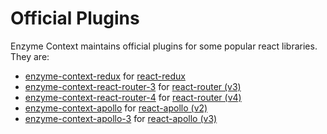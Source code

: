 # Official Plugins

Enzyme Context maintains official plugins for some popular react libraries. They are:

- [enzyme-context-redux](/packages/enzyme-context-redux/README.md) for [react-redux](https://react-redux.js.org/)
- [enzyme-context-react-router-3](/packages/enzyme-context-react-router-3/README.md) for [react-router (v3)](https://github.com/ReactTraining/react-router/tree/v3/docs)
- [enzyme-context-react-router-4](/packages/enzyme-context-react-router-4/README.md) for [react-router (v4)](https://reacttraining.com/react-router/)
- [enzyme-context-apollo](/packages/enzyme-context-apollo/README.md) for [react-apollo (v2)](https://github.com/apollographql/react-apollo)
- [enzyme-context-apollo-3](/packages/enzyme-context-apollo/README.md) for [react-apollo (v3)](https://github.com/apollographql/react-apollo)
